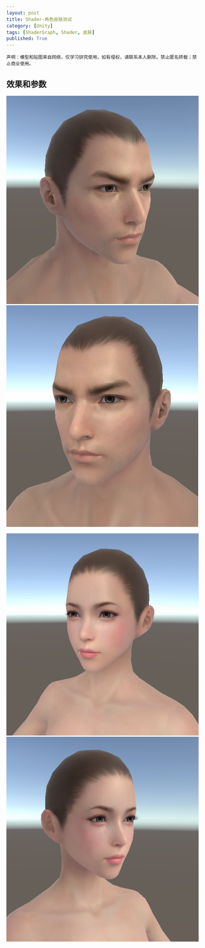 ```yaml
---
layout: post
title: Shader-角色皮肤测试
category: [Unity]
tags: [ShaderGraph, Shader, 皮肤]
published: True
---
```



`声明：模型和贴图来自网络，仅学习研究使用，如有侵权，请联系本人删除。禁止匿名转载；禁止商业使用。`


## 效果和参数 ##
<left>
	<img src="/public/img/Shader-角色皮肤测试/1.bmp">
    <img src="/public/img/Shader-角色皮肤测试/2.bmp">
	</left>
<p></p>
<left>
	<img src="/public/img/Shader-角色皮肤测试/4.bmp">
    <img src="/public/img/Shader-角色皮肤测试/5.bmp">
	</left>


